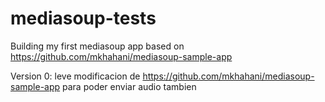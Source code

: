 # mediasoup-tests
Building my first mediasoup app based on https://github.com/mkhahani/mediasoup-sample-app

Version 0: leve modificacion de https://github.com/mkhahani/mediasoup-sample-app para poder enviar audio tambien

